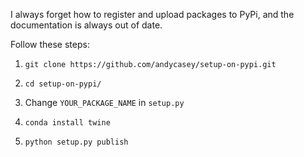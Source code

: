 
I always forget how to register and upload packages to PyPi, and the documentation
is always out of date.

Follow these steps:

1. ``git clone https://github.com/andycasey/setup-on-pypi.git``

2. ``cd setup-on-pypi/``

3. Change `YOUR_PACKAGE_NAME` in `setup.py`

4. ``conda install twine``

5. ``python setup.py publish``

